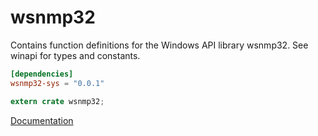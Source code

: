 # wsnmp32 #
Contains function definitions for the Windows API library wsnmp32. See winapi for types and constants.

```toml
[dependencies]
wsnmp32-sys = "0.0.1"
```

```rust
extern crate wsnmp32;
```

[Documentation](https://retep998.github.io/doc/winapi/wsnmp32/)
